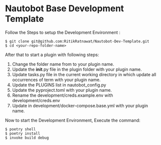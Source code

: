 # Nautobot Base Development Template

Follow the Steps to setup the Development Environment :

```shell
$ git clone git@github.com:RitikRatnawat/Nautobot-Dev-Template.git
$ cd <your-repo-folder-name>
```

After that to start a plugin with following steps:
 1. Change the folder name from <your-plugin-name> to your plugin name.
 2. Update the __init__.py file in the plugin folder with your plugin name.
 3. Update tasks.py file in the current working directory in which update all occurrences of term <your-plugin-name> with your plugin name.
 4. Update the PLUGINS list in nautobot_config.py
 5. Update the pyproject.toml with your plugin name.
 6. Rename the development/creds.example.env with development/creds.env
 7. Update <your-plugin-name> in development/docker-compose.base.yml with your plugin name.


Now to start the Development Environment, Execute the command:
```shell
$ poetry shell
$ poetry install
$ invoke build debug
```
